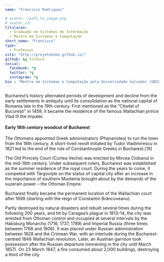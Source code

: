 ```yaml
---
name: "Francisco Rodrigues"

# avatar: /path_to_image.png
# avatar_id: 
titulacao: 
  - Graduado em Sistemas de Informação
  - Mestre em Sistemas e Computação
short_name: "Francisco"
type: 
  - Professor
site: "http://projetokube.github.io/"
github: &g frchico
social:
  facebook: *g
  twitter: *g
  instagram: *g
bio : "Mestre em Sistemas e Computação pela Universidade Salvador (UNIFACS) e graduado em Sistemas de Informação, pela Universidade Tiradentes (UNIT), faz parte do quadro docente do IFS - Campus Lagarto desde 2012. Dada a sua formação e vivência profissional, busca atuar em temáticas que envolvem engenharia de software, computação em nuvem e Devops, associadas com o ensino de computação. Atualmente leciona disciplinas da área de programação: Estrutura de Dados e Programação Web 2, além de ser membro do colegiado do curso e líder do grupo Projeto Kube."
---
```


Bucharest’s history alternated periods of development and decline from the early settlements in antiquity until its consolidation as the national capital of Romania late in the 19th century. First mentioned as the “Citadel of București” in 1459, it became the residence of the famous Wallachian prince Vlad III the Impaler.

#### Early 18th century woodcut of Bucharest

The Ottomans appointed Greek administrators (Phanariotes) to run the town from the 18th century. A short-lived revolt initiated by Tudor Vladimirescu in 1821 led to the end of the rule of Constantinople Greeks in Bucharest.[19]

The Old Princely Court (Curtea Veche) was erected by Mircea Ciobanul in the mid-16th century. Under subsequent rulers, Bucharest was established as the summer residence of the royal court. During the years to come, it competed with Târgoviște on the status of capital city after an increase in the importance of southern Muntenia brought about by the demands of the suzerain power – the Ottoman Empire.

Bucharest finally became the permanent location of the Wallachian court after 1698 (starting with the reign of Constantin Brâncoveanu).

Partly destroyed by natural disasters and rebuilt several times during the following 200 years, and hit by Caragea’s plague in 1813–14, the city was wrested from Ottoman control and occupied at several intervals by the Habsburg Monarchy (1716, 1737, 1789) and Imperial Russia (three times between 1768 and 1806). It was placed under Russian administration between 1828 and the Crimean War, with an interlude during the Bucharest-centred 1848 Wallachian revolution. Later, an Austrian garrison took possession after the Russian departure (remaining in the city until March 1857). On 23 March 1847, a fire consumed about 2,000 buildings, destroying a third of the city.